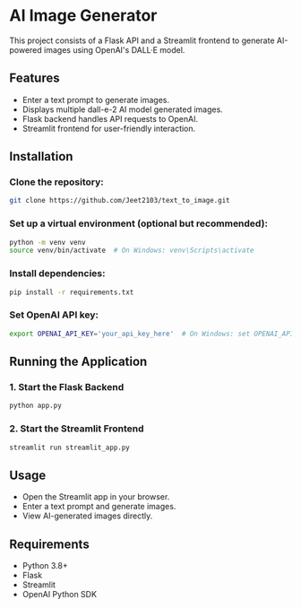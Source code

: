 # AI Image Generator

This project consists of a Flask API and a Streamlit frontend to generate AI-powered images using OpenAI's DALL·E model.

## Features

- Enter a text prompt to generate images.
- Displays multiple dall-e-2 AI model generated images.
- Flask backend handles API requests to OpenAI.
- Streamlit frontend for user-friendly interaction.

## Installation

### Clone the repository:
```sh
git clone https://github.com/Jeet2103/text_to_image.git
```

### Set up a virtual environment (optional but recommended):
```sh
python -m venv venv
source venv/bin/activate  # On Windows: venv\Scripts\activate
```

### Install dependencies:
```sh
pip install -r requirements.txt
```

### Set OpenAI API key:
```sh
export OPENAI_API_KEY='your_api_key_here'  # On Windows: set OPENAI_API_KEY=your_api_key_here
```

## Running the Application

### 1. Start the Flask Backend
```sh
python app.py
```

### 2. Start the Streamlit Frontend
```sh
streamlit run streamlit_app.py
```

## Usage

- Open the Streamlit app in your browser.
- Enter a text prompt and generate images.
- View AI-generated images directly.

## Requirements

- Python 3.8+
- Flask
- Streamlit
- OpenAI Python SDK


